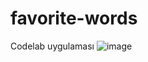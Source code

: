 # favorite-words
Codelab uygulaması
![image](https://user-images.githubusercontent.com/57019950/222980059-a9a5e302-c69a-4948-92bb-b334db270bf7.png)
